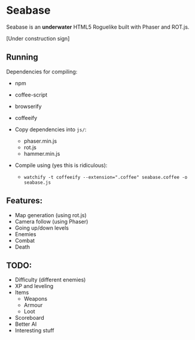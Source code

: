 # Seabase

Seabase is an **underwater** HTML5 Roguelike built with Phaser and ROT.js.

[Under construction sign]

## Running

Dependencies for compiling:

* npm
* coffee-script
* browserify
* coffeeify

* Copy dependencies into `js/`:
  * phaser.min.js
  * rot.js
  * hammer.min.js
* Compile using (yes this is ridiculous):
  * `watchify -t coffeeify --extension=".coffee" seabase.coffee -o seabase.js`

## Features:

* Map generation (using rot.js)
* Camera follow (using Phaser)
* Going up/down levels
* Enemies
* Combat
* Death

## TODO:

* Difficulty (different enemies)
* XP and leveling
* Items
  * Weapons
  * Armour
  * Loot
* Scoreboard
* Better AI
* Interesting stuff
